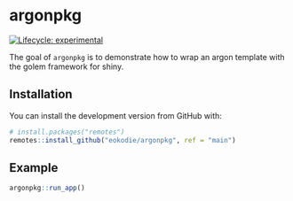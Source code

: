 
<!-- README.md is generated from README.Rmd. Please edit that file -->

# argonpkg

<div data-align="center">

<!-- badges: start -->

[![Lifecycle:
experimental](https://img.shields.io/badge/lifecycle-stable-brightgreen.svg)](https://www.tidyverse.org/lifecycle/#stable)

<!-- badges: end -->

<!-- links start -->

<!-- links end -->

</div>

The goal of `argonpkg` is to demonstrate how to wrap an argon template
with the golem framework for shiny.

## Installation

You can install the development version from GitHub with:

``` r
# install.packages("remotes")
remotes::install_github("eokodie/argonpkg", ref = "main")
```

## Example

``` r
argonpkg::run_app()
```
